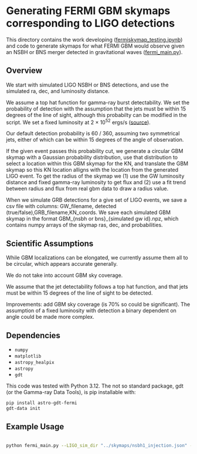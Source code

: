 # Generating FERMI GBM skymaps corresponding to LIGO detections

This directory contains the work developing ([fermiskymap_testing.ipynb](./fermiskymap_testing.ipynb)) and code to generate skymaps for what FERMI GBM would observe given an NSBH or BNS merger detected in gravitational waves ([fermi_main.py](./fermi_main.py)).

## Overview

We start with simulated LIGO NSBH or BNS detections, and use the simulated ra, dec, and luminosity distance. 

We assume a top hat function for gamma-ray burst detectability. We set the probability of detection with the assumption that the jets must be within 15 degrees of the line of sight, although this probabilty can be modified in the script. We set a fixed luminosity at 2 × 10<sup>52</sup> ergs/s ([source](https://arxiv.org/pdf/2401.13636)).

Our default detection probability is 60 / 360, assuming two symmetrical jets, either of which can be within 15 degrees of the angle of observation.

If the given event passes this probability cut, we generate a circular GBM skymap with a Gaussian probability distribution, use that distribution to select a location within this GBM skymap for the KN, and translate the GBM skymap so this KN location alligns with the location from the generated LIGO event. To get the radius of the skymap we (1) use the GW luminosity distance and fixed gamma-ray luminosity to get flux and (2) use a fit trend between radius and flux from real gbm data to draw a radius value.

When we simulate GRB detections for a give set of LIGO events, we save a csv file with columns: GW_filename, detected (true/false),GRB_filename,KN_coords. We save each simulated GBM skymap in the format GBM_{nsbh or bns}_{simulated gw id}.npz, which contains numpy arrays of the skymap ras, dec, and probabilities.

## Scientific Assumptions

While GBM localizations can be elongated, we currently assume them all to be circular, which appears accurate generally.

We do not take into account GBM sky coverage.

We assume that the jet detectability follows a top hat function, and that jets must be within 15 degrees of the line of sight to be detected.

Improvements: add GBM sky coverage (is 70% so could be significant). The assumption of a fixed luminosity with detection a binary dependent on angle could be made more complex. 

## Dependencies

- `numpy`
- `matplotlib`
- `astropy_healpix`
- `astropy`
- `gdt`

This code was tested with Python 3.12. The not so standard package, gdt (or the Gamma-ray Data Tools), is pip installable with:

```sh
pip install astro-gdt-fermi
gdt-data init
```

## Example Usage

```sh

python fermi_main.py --LIGO_sim_dir "../skymaps/nsbh1_injection.json" --save_dir "./simulations/nsbh/"
```